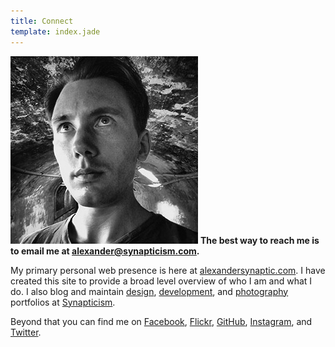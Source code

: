 ```yaml
---
title: Connect
template: index.jade
---
```


<img src="../biography/synaptic-tunnel-vision.jpg" class="alignright marginleft" title="Tunnel vision." alt="Tunnel vision." /> **The best way to reach me is to email me at [alexander@synapticism.com](mailto:alexander@synapticism.com).**

My primary personal web presence is here at [alexandersynaptic.com](http://alexandersynaptic.com). I have created this site to provide a broad level overview of who I am and what I do. I also blog and maintain [design](http://synapticism.com/c/design), [development](http://synapticism.com/c/development), and [photography](http://synapticism.com/c/photography) portfolios at [Synapticism](http://synapticism.com).

Beyond that you can find me on [Facebook](https://www.facebook.com/synaptic), [Flickr](https://www.flickr.com/photos/synapticism), [GitHub](https://www.github.com/synapticism), [Instagram](https://instagram.com/synapticx), and [Twitter](https://www.twitter.com/Synapticism).
